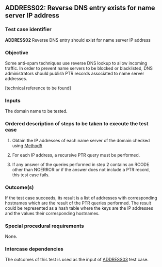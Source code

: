 ## ADDRESS02: Reverse DNS entry exists for name server IP address

### Test case identifier
**ADDRESS02** Reverse DNS entry should exist for name server IP address

### Objective

Some anti-spam techniques use reverse DNS lookup to allow incoming traffic.
In order to prevent name servers to be blocked or blacklisted, DNS 
administrators should publish PTR records associated to name server
addresses.

[technical reference to be found]

### Inputs

The domain name to be tested.

### Ordered description of steps to be taken to execute the test case

1. Obtain the IP addresses of each name server of the domain checked
   using [Method5](../Methods.md)

2. For each IP address, a recursive PTR query must be performed.

3. If any answer of the queries performed in step 2 contains an RCODE
   other than NOERROR or if the answer does not include a PTR record,
   this test case fails.

### Outcome(s)

If the test case succeeds, its result is a list of addresses with corresponding
hostnames which are the result of the PTR queries performed.
The result could be represented as a hash table where the keys are the IP
addresses and the values their corresponding hostnames.

### Special procedural requirements

None.

### Intercase dependencies

The outcomes of this test is used as the input of [ADDRESS03](Address03) test case.
